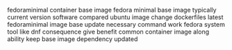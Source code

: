 fedoraminimal container base image fedora minimal base image typically current version software compared ubuntu image change dockerfiles latest fedoraminimal image base update necessary command work fedora system tool like dnf consequence give benefit common container image along ability keep base image dependency updated